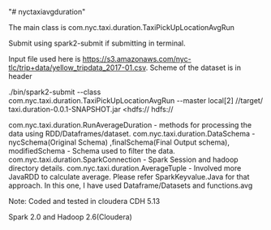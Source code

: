 "# nyctaxiavgduration"

The main class is com.nyc.taxi.duration.TaxiPickUpLocationAvgRun

Submit using spark2-submit if submitting in terminal.

Input file used here is https://s3.amazonaws.com/nyc-tlc/trip+data/yellow_tripdata_2017-01.csv. Scheme of the dataset is in header

./bin/spark2-submit --class  com.nyc.taxi.duration.TaxiPickUpLocationAvgRun --master local[2] /<path to maven project>/target/ taxi.duration-0.0.1-SNAPSHOT.jar <hdfs://<hdfs input directory> hdfs://<hdfs output directory> 

com.nyc.taxi.duration.RunAverageDuration - methods for processing the data using RDD/Dataframes/dataset.
com.nyc.taxi.duration.DataSchema  - nycSchema(Original Schema) ,finalSchema(Final Output schema), modifiedSchema - Schema used to filter the data.
com.nyc.taxi.duration.SparkConnection - Spark Session and hadoop directory details.
com.nyc.taxi.duration.AverageTuple - Involved more JavaRDD to calculate average. Please refer SparkKeyvalue.Java for that approach.
                                     In this one, I have used Dataframe/Datasets and functions.avg

Note: Coded and tested in cloudera CDH 5.13

Spark 2.0 and Hadoop 2.6(Cloudera)